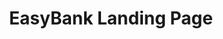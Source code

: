 ---
link: https://github.com/nicenicegame/easybank-landing-page
title: EasyBank Landing Page
responsibility: Front-end
description: EasyBank Landing Page practice by Frontend Mentor. Fully responsive using React with parcel.
---